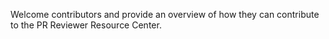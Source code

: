 Welcome contributors and provide an overview of how they can contribute to the PR Reviewer Resource Center.
